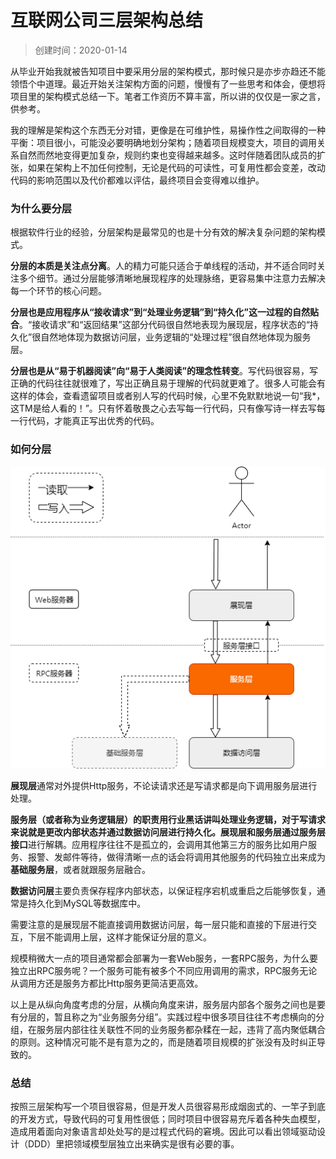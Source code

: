 # 互联网公司三层架构总结

> 创建时间：2020-01-14

从毕业开始我就被告知项目中要采用分层的架构模式，那时候只是亦步亦趋还不能领悟个中道理。最近开始关注架构方面的问题，慢慢有了一些思考和体会，便想将项目里的架构模式总结一下。笔者工作资历不算丰富，所以讲的仅仅是一家之言，供参考。

我的理解是架构这个东西无分对错，更像是在可维护性，易操作性之间取得的一种平衡：项目很小，可能没必要明确地划分架构；随着项目规模变大，项目的调用关系自然而然地变得更加复杂，规则约束也变得越来越多。这时伴随着团队成员的扩张，如果在架构上不加任何控制，无论是代码的可读性，可复用性都会变差，改动代码的影响范围以及代价都难以评估，最终项目会变得难以维护。

### 为什么要分层

根据软件行业的经验，分层架构是最常见的也是十分有效的解决复杂问题的架构模式。

**分层的本质是关注点分离**。人的精力可能只适合于单线程的活动，并不适合同时关注多个细节。通过分层能够清晰地展现程序的处理脉络，更容易集中注意力去解决每一个环节的核心问题。

**分层也是应用程序从“接收请求”到“处理业务逻辑”到“持久化”这一过程的自然贴合**。“接收请求”和“返回结果”这部分代码很自然地表现为展现层，程序状态的“持久化”很自然地体现为数据访问层，业务逻辑的“处理过程”很自然地体现为服务层。

**分层也是从“易于机器阅读”向“易于人类阅读”的理念性转变**。写代码很容易，写正确的代码往往就很难了，写出正确且易于理解的代码就更难了。很多人可能会有这样的体会，查看遗留项目或者别人写的代码时候，心里不免默默地说一句“我*，这TM是给人看的！”。只有怀着敬畏之心去写每一行代码，只有像写诗一样去写每一行代码，才能真正写出优秀的代码。

### 如何分层

![three_layer](./assets/three_layer.png)

**展现层**通常对外提供Http服务，不论读请求还是写请求都是向下调用服务层进行处理。

**服务层（或者称为业务逻辑层）**的职责用行业黑话讲叫处理业务逻辑，对于写请求来说就是更改内部状态并通过数据访问层进行持久化。展现层和服务层通过**服务层接口**进行解耦。应用程序往往不是孤立的，会调用其他第三方的服务比如用户服务、报警、发邮件等待，做得清晰一点的话会将调用其他服务的代码独立出来成为**基础服务层**，或者就跟服务层融合。

**数据访问层**主要负责保存程序内部状态，以保证程序宕机或重启之后能够恢复，通常是持久化到MySQL等数据库中。

需要注意的是展现层不能直接调用数据访问层，每一层只能和直接的下层进行交互，下层不能调用上层，这样才能保证分层的意义。

规模稍微大一点的项目通常都会部署为一套Web服务，一套RPC服务，为什么要独立出RPC服务呢？一个服务可能有被多个不同应用调用的需求，RPC服务无论从调用方还是服务方都比Http服务更简洁更高效。

以上是从纵向角度考虑的分层，从横向角度来讲，服务层内部各个服务之间也是要有分层的，暂且称之为“业务服务分组”。实践过程中很多项目往往不考虑横向的分组，在服务层内部往往关联性不同的业务服务都杂糅在一起，违背了高内聚低耦合的原则。这种情况可能不是有意为之的，而是随着项目规模的扩张没有及时纠正导致的。

### 总结

按照三层架构写一个项目很容易，但是开发人员很容易形成烟囱式的、一竿子到底的开发方式，导致代码的可复用性很低；同时项目中很容易充斥着各种失血模型，造成用着面向对象语言却处处写的是过程式代码的窘境。因此可以看出领域驱动设计（DDD）里把领域模型层独立出来确实是很有必要的事。
